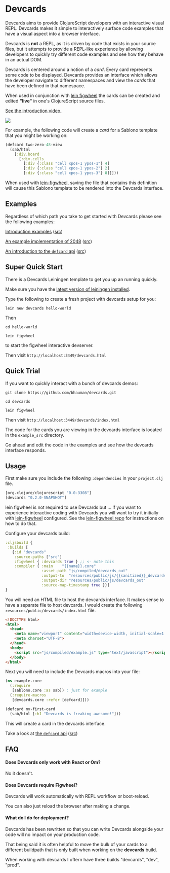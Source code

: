 # Devcards

Devcards aims to provide ClojureScript developers with an interactive
visual REPL. Devcards makes it simple to interactively surface code
examples that have a visual aspect into a browser interface. 

Devcards is **not** a REPL, as it is driven by code that exists in
your source files, but it attempts to provide a REPL-like experience
by allowing developers to quickly try different code examples and
see how they behave in an actual DOM.

Devcards is centered around a notion of a *card*. Every card
represents some code to be displayed. Devcards provides an interface
which allows the developer navigate to different namespaces and view
the *cards* that have been defined in that namespace. 

When used in conjunction with [lein figwheel][leinfigwheel] the cards can be
created and edited **"live"** in one's ClojureScript source
files.

[See the introduction video.](https://vimeo.com/97078905)

<img src="https://s3.amazonaws.com/bhauman-blog-images/devcards-action-shot.png"/>

For example, the following code will create a *card* for a Sablono
template that you might be working on:

```clojure
(defcard two-zero-48-view 
  (sab/html
    [:div.board 
      [:div.cells
        [:div {:class "cell xpos-1 ypos-1"} 4]
        [:div {:class "cell xpos-1 ypos-2"} 2]
        [:div {:class "cell xpos-1 ypos-3"} 8]]]))
```

When used with [lein-figwheel][leinfigwheel], saving the file that
contains this definition will cause this Sablono template to be
rendered into the Devcards interface.

## Examples

Regardless of which path you take to get started with Devcards please
see the following examples:

[Introduction examples](http://rigsomelight.com/devcards/#!/devdemos.core) ([src](https://github.com/bhauman/devcards/blob/master/example_src/devdemos/core.cljs))

[An example implementation of 2048](http://rigsomelight.com/devcards/#!/devdemos.two_zero) ([src](https://github.com/bhauman/devcards/blob/master/example_src/devdemos/two_zero.cljs))

[An introduction to the `defcard` api](http://rigsomelight.com/devcards/#!/devdemos.defcard_api) ([src](https://github.com/bhauman/devcards/blob/master/example_src/devdemos/defcard_api.cljs))

## Super Quick Start

There is a Devcards Leiningen template to get you up an running quickly.

Make sure you have the [latest version of leiningen installed](https://github.com/technomancy/leiningen#installation).

Type the following to create a fresh project with devcards setup for you:

```
lein new devcards hello-world
```

Then

```
cd hello-world

lein figwheel
```

to start the figwheel interactive devserver.

Then visit `http://localhost:3449/devcards.html`

## Quick Trial

If you want to quickly interact with a bunch of devcards demos:

```
git clone https://github.com/bhauman/devcards.git

cd devcards

lein figwheel
```

Then visit `http://localhost:3449/devcards/index.html`

The code for the cards you are viewing in the devcards interface is
located in the `example_src` directory.

Go ahead and edit the code in the examples and see how the devcards
interface responds.

## Usage

First make sure you include the following `:dependencies` in your `project.clj` file.

```clojure
[org.clojure/clojurescript "0.0-3308"]
[devcards "0.2.0-SNAPSHOT"]
```

lein figwheel is not required to use Devcards but ... if you want to
experience interactive coding with Devcards you will want to try it initially with 
[lein-figwheel](https://github.com/bhauman/lein-figwheel) configured.
See the [lein-figwheel repo](https://github.com/bhauman/lein-figwheel)
for instructions on how to do that.

Configure your devcards build:

```clojure
:cljsbuild {
 :builds [
   {:id "devcards"
    :source-paths ["src"]   
    :figwheel { :devcards true } ;; <- note this
    :compiler { :main    "{{name}}.core"
                :asset-path "js/compiled/devcards_out"
                :output-to  "resources/public/js/{{sanitized}}_devcards.js"
                :output-dir "resources/public/js/devcards_out"
                :source-map-timestamp true }}]
}                
```

You will need an HTML file to host the devcards interface. It makes
sense to have a separate file to host devcards. I would create the
following `resources/public/devcards/index.html` file.

```html
<!DOCTYPE html>
<html>
  <head>
    <meta name="viewport" content="width=device-width, initial-scale=1.0, maximum-scale=1.0, user-scalable=no">
    <meta charset="UTF-8">
  </head>
  <body>
    <script src="js/compiled/example.js" type="text/javascript"></script>
  </body>
</html>
```

Next you will need to include the Devcards macros into your file:

```clojure
(ns example.core
  (:require
   [sablono.core :as sab]) ; just for example
  (:require-macros
   [devcards.core :refer [defcard]]))

(defcard my-first-card
  (sab/html [:h1 "Devcards is freaking awesome!"]))
```

This will create a card in the devcards interface.


Take a look at [the `defcard` api](http://rigsomelight.com/devcards/#!/devdemos.defcard_api) ([src](https://github.com/bhauman/devcards/blob/master/example_src/devdemos/defcard_api.cljs))

## FAQ

#### Does Devcards only work with React or Om?

No it doesn't.

#### Does Devcards require Figwheel?

Devcards will work automatically with REPL workflow or boot-reload.

You can also just reload the browser after making a change.

#### What do I do for deployment?

Devcards has been rewritten so that you can write Devcards alongside
your code will no impact on your production code.

That being said it is often helpful to move the bulk of your cards to
a different buildpath that is only built when working on the **devcards**
build.

When working with devcards I oftern have three builds "devcards",
"dev", "prod".




[leinfigwheel]: https://github.com/bhauman/lein-figwheel


